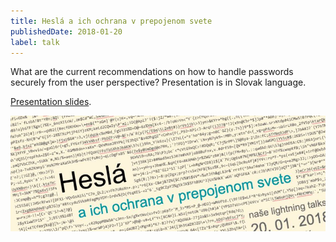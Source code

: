 ```yaml
---
title: Heslá a ich ochrana v prepojenom svete
publishedDate: 2018-01-20
label: talk
---
```


What are the current recommendations on how to handle passwords securely from the user perspective? Presentation is in Slovak language.

[Presentation slides](https://docs.google.com/presentation/d/1JlYwX6RHpk1TwFXbOqljVp6dYLP1YTD7YzkBfnx0ytU).

![](/images/nlt2-talk.jpg)
